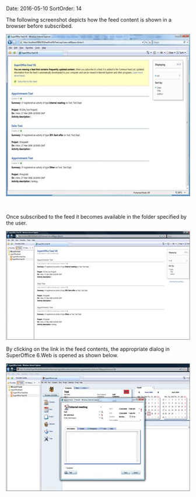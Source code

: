 Date: 2016-05-10
SortOrder: 14

The following screenshot depicts how the feed content is shown in a browser before subscribed.

 <img src="../RSSFeedInVB_files/image002.jpg" width="608" height="443" /> 

 

Once subscribed to the feed it becomes available in the folder specified by the user.

 <img src="../RSSFeedInVB_files/image003.jpg" width="606" height="297" /> 



By clicking on the link in the feed contents, the appropriate dialog in SuperOffice 6.Web is opened as shown below.

 <img src="../RSSFeedInVB_files/image004.jpg" width="607" height="349" /> 

 

